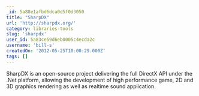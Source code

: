 ```yaml
---
_id: 5a88e1afbd6dca0d5f0d3050
title: "SharpDX"
url: 'http://sharpdx.org/'
category: libraries-tools
slug: 'sharpdx'
user_id: 5a83ce59d6eb0005c4ecda2c
username: 'bill-s'
createdOn: '2012-05-25T10:00:29.000Z'
tags: []
---
```


SharpDX is an open-source project delivering the full DirectX API under the .Net platform, allowing the development of high performance game, 2D and 3D graphics rendering as well as realtime sound application.
